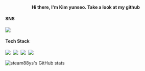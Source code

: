 

<!--
**steam88ys/steam88ys** is a ✨ _special_ ✨ repository because its `README.md` (this file) appears on your GitHub profile.

Here are some ideas to get you started:

- 🔭 I’m currently working on ...
- 🌱 I’m currently learning ...
- 👯 I’m looking to collaborate on ...
- 🤔 I’m looking for help with ...
- 💬 Ask me about ...
- 📫 How to reach me: ...
- 😄 Pronouns: ...
- ⚡ Fun fact: ...
-->
<h4 align = "center"> Hi there, I'm Kim yunseo. Take a look at my github </h4>


<h4 > SNS </h4>
<a href="https://www.instagram.com/ycoshia_db/" target="_blank"><img src="https://img.shields.io/badge/instagram-E4405F?style=flat-square&logo=instagram&logoColor=white" ></a>

<h4> Tech Stack </h4>
<img src="https://img.shields.io/badge/JAVA-007396?style=flat-square&logo=java&logoColor=white"/></a>&nbsp
<img src="https://img.shields.io/badge/c-%2300599C.svg?style=flat-square&logo=c&logoColor=white"/></a>&nbsp
<img src="https://img.shields.io/badge/HTML5-E34F26?style=flat-square&logo=HTML5&logoColor=white"/></a>&nbsp
<img src="https://img.shields.io/badge/css-1572B6?style=flat-square&logo=css3&logoColor=white=white"/></a> 

![steam88ys's GitHub stats](https://github-readme-stats.vercel.app/api?username=steam88ys&show_icons=true&theme=omni)
